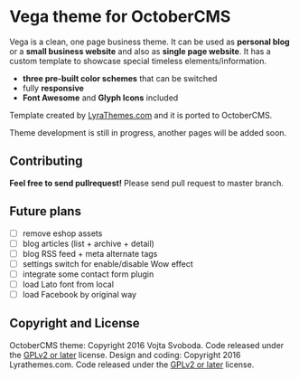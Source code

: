 # Vega theme for OctoberCMS

Vega is a clean, one page business theme. It can be used as **personal blog** or a **small business website** and also 
as **single page website**. It has a custom template to showcase special timeless elements/information.

- **three pre-built color schemes** that can be switched
- fully **responsive**
- **Font Awesome** and **Glyph Icons** included

Template created by [LyraThemes.com](https://www.lyrathemes.com/vega/) and it is ported to OctoberCMS.

Theme development is still in progress, another pages will be added soon.

## Contributing

**Feel free to send pullrequest!** Please send pull request to master branch.

## Future plans

- [ ] remove eshop assets
- [ ] blog articles (list + archive + detail)
- [ ] blog RSS feed + meta alternate tags
- [ ] settings switch for enable/disable Wow effect
- [ ] integrate some contact form plugin
- [ ] load Lato font from local
- [ ] load Facebook by original way

## Copyright and License

OctoberCMS theme: Copyright 2016 Vojta Svoboda. Code released under the [GPLv2 or later](https://www.gnu.org/licenses/gpl.html) license.
Design and coding: Copyright 2016 Lyrathemes.com. Code released under the [GPLv2 or later](https://www.gnu.org/licenses/gpl.html) license.
